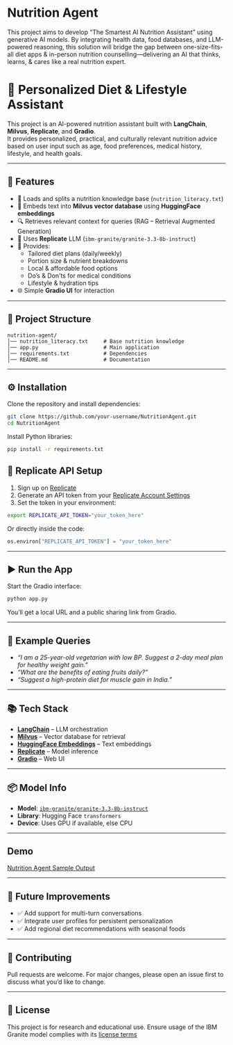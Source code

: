 # Nutrition Agent
This project aims to develop “The Smartest AI Nutrition Assistant” using generative AI models. By integrating health data, food databases, and LLM-powered reasoning, this solution will bridge the gap between one-size-fits-all diet apps &amp; in-person nutrition counselling—delivering an AI that thinks, learns, &amp; cares like a real nutrition expert.

# 🥗 Personalized Diet & Lifestyle Assistant

This project is an AI-powered nutrition assistant built with **LangChain**, **Milvus**, **Replicate**, and **Gradio**.  
It provides personalized, practical, and culturally relevant nutrition advice based on user input such as age, food preferences, medical history, lifestyle, and health goals.

---

## 🚀 Features
- 📖 Loads and splits a nutrition knowledge base (`nutrition_literacy.txt`)
- 🧠 Embeds text into **Milvus vector database** using **HuggingFace embeddings**
- 🔍 Retrieves relevant context for queries (RAG – Retrieval Augmented Generation)
- 🤖 Uses **Replicate** LLM (`ibm-granite/granite-3.3-8b-instruct`)
- 🎯 Provides:
  - Tailored diet plans (daily/weekly)
  - Portion size & nutrient breakdowns
  - Local & affordable food options
  - Do’s & Don’ts for medical conditions
  - Lifestyle & hydration tips
- 🌐 Simple **Gradio UI** for interaction

---

## 📂 Project Structure

```
nutrition-agent/
│── nutrition_literacy.txt     # Base nutrition knowledge
│── app.py                     # Main application
│── requirements.txt           # Dependencies
│── README.md                  # Documentation

```

---

## ⚙️ Installation

Clone the repository and install dependencies:

```bash
git clone https://github.com/your-username/NutritionAgent.git
cd NutritionAgent
````

Install Python libraries:

```bash
pip install -r requirements.txt
```


## 🔑 Replicate API Setup

1. Sign up on [Replicate](https://replicate.com/)
2. Generate an API token from your [Replicate Account Settings](https://replicate.com/account)
3. Set the token in your environment:

```bash
export REPLICATE_API_TOKEN="your_token_here"
```

Or directly inside the code:

```python
os.environ["REPLICATE_API_TOKEN"] = "your_token_here"
```

---

## ▶️ Run the App

Start the Gradio interface:

```bash
python app.py
```

You’ll get a local URL and a public sharing link from Gradio.

---

## 🧪 Example Queries

* *“I am a 25-year-old vegetarian with low BP. Suggest a 2-day meal plan for healthy weight gain.”*
* *“What are the benefits of eating fruits daily?”*
* *“Suggest a high-protein diet for muscle gain in India.”*

---

## 📚 Tech Stack

* **[LangChain](https://www.langchain.com/)** – LLM orchestration
* **[Milvus](https://milvus.io/)** – Vector database for retrieval
* **[HuggingFace Embeddings](https://huggingface.co/sentence-transformers/all-MiniLM-L6-v2)** – Text embeddings
* **[Replicate](https://replicate.com/)** – Model inference
* **[Gradio](https://gradio.app/)** – Web UI

---

## 📦 Model Info

- **Model**: [`ibm-granite/granite-3.3-8b-instruct`](https://huggingface.co/ibm-granite/granite-3.3-8b-instruct)
- **Library**: Hugging Face `transformers`
- **Device**: Uses GPU if available, else CPU

---

## Demo

[Nutrition Agent Sample Output](assets/demo.png)

---

## 📝 Future Improvements

* ✅ Add support for multi-turn conversations
* ✅ Integrate user profiles for persistent personalization
* ✅ Add regional diet recommendations with seasonal foods

---

## 🤝 Contributing

Pull requests are welcome. For major changes, please open an issue first to discuss what you’d like to change.

---

## 📜 License

This project is for research and educational use. Ensure usage of the IBM Granite model complies with its [license terms](https://huggingface.co/ibm-granite/granite)




